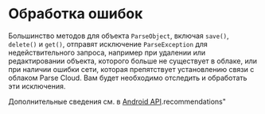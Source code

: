 # Обработка ошибок

Большинство методов для объекта `ParseObject`, включая `save()`, `delete()` и `get()`, отправят исключение `ParseException` для недействительного запроса, например при удалении или редактировании объекта, которого больше не существует в облаке, или при наличии ошибки сети, которая препятствует установлению связи с облаком Parse Cloud. Вам будет необходимо отследить и обработать эти исключения.

Дополнительные сведения см. в [Android API](/docs/android).recommendations"
